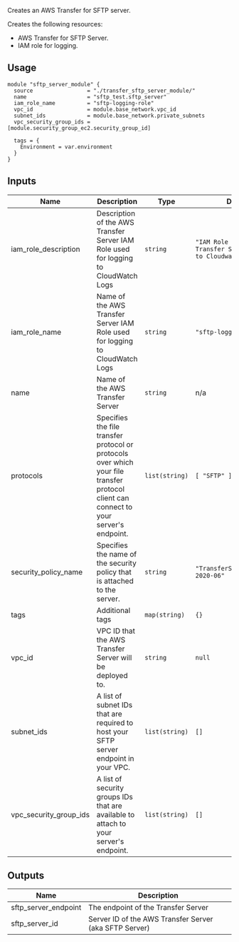 Creates an AWS Transfer for SFTP server.

Creates the following resources:

* AWS Transfer for SFTP Server.
* IAM role for logging.

## Usage

```hcl
module "sftp_server_module" {
  source                 = "./transfer_sftp_server_module/"
  name                   = "sftp_test.sftp_server"
  iam_role_name          = "sftp-logging-role"
  vpc_id                 = module.base_network.vpc_id
  subnet_ids             = module.base_network.private_subnets
  vpc_security_group_ids = [module.security_group_ec2.security_group_id]

  tags = {
    Environment = var.environment
  }
}
```

## Inputs

| Name | Description | Type | Default | Required |
|------|-------------|------|---------|:--------:|
| iam\_role\_description | Description of the AWS Transfer Server IAM Role used for logging to CloudWatch Logs | `string` | `"IAM Role used by AWS Transfer Server to log to Cloudwatch"` | no |
| iam\_role\_name | Name of the AWS Transfer Server IAM Role used for logging to CloudWatch Logs | `string` | `"sftp-logging-role"` | no |
| name | Name of the AWS Transfer Server | `string` | n/a | yes |
| protocols | Specifies the file transfer protocol or protocols over which your file transfer protocol client can connect to your server's endpoint. | `list(string)` | ```[ "SFTP" ]``` | no |
| security\_policy\_name | Specifies the name of the security policy that is attached to the server. | `string` | `"TransferSecurityPolicy-2020-06"` | no |
| tags | Additional tags | `map(string)` | `{}` | no |
| vpc_id | VPC ID that the AWS Transfer Server will be deployed to. | `string` | `null` | yes |
| subnet_ids | A list of subnet IDs that are required to host your SFTP server endpoint in your VPC. | `list(string)` | `[]` | yes |
| vpc_security_group_ids | A list of security groups IDs that are available to attach to your server's endpoint. | `list(string)` | `[]` | yes |

## Outputs

| Name | Description |
|------|-------------|
| sftp\_server\_endpoint | The endpoint of the Transfer Server |
| sftp\_server\_id | Server ID of the AWS Transfer Server (aka SFTP Server) |
